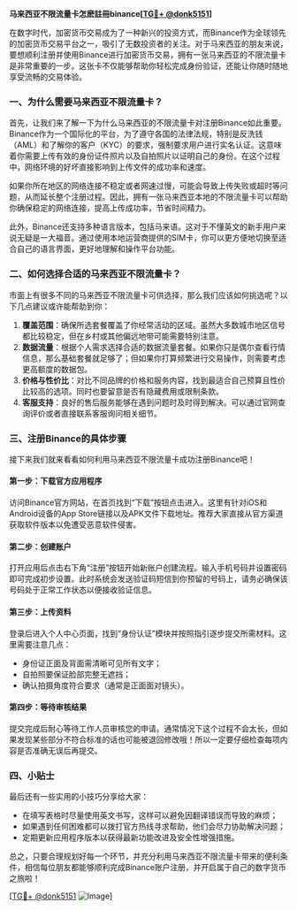 **马来西亚不限流量卡怎麽註冊binance[[TG💪+ @donk5151](https://t.me/s/donk5151)]**

在数字时代，加密货币交易成为了一种新兴的投资方式，而Binance作为全球领先的加密货币交易平台之一，吸引了无数投资者的关注。对于马来西亚的朋友来说，要想顺利注册并使用Binance进行加密货币交易，拥有一张马来西亚的不限流量卡是非常重要的一步。这张卡不仅能够帮助你轻松完成身份验证，还能让你随时随地享受流畅的交易体验。

### 一、为什么需要马来西亚不限流量卡？

首先，让我们来了解一下为什么马来西亚的不限流量卡对注册Binance如此重要。Binance作为一个国际化的平台，为了遵守各国的法律法规，特别是反洗钱（AML）和了解你的客户（KYC）的要求，强制要求用户进行实名认证。这意味着你需要上传有效的身份证件照片以及自拍照片以证明自己的身份。在这个过程中，网络环境的好坏直接影响到上传文件的成功率和速度。

如果你所在地区的网络连接不稳定或者网速过慢，可能会导致上传失败或超时等问题，从而延长整个注册过程。因此，拥有一张马来西亚本地的不限流量卡可以帮助你确保稳定的网络连接，提高上传成功率，节省时间精力。

此外，Binance还支持多种语言版本，包括马来语。这对于不懂英文的新手用户来说无疑是一大福音。通过使用本地运营商提供的SIM卡，你可以更方便地切换至适合自己的语言界面，更好地理解和操作平台功能。

### 二、如何选择合适的马来西亚不限流量卡？

市面上有很多不同的马来西亚不限流量卡可供选择，那么我们应该如何挑选呢？以下几点建议或许能帮助到你：

1. **覆盖范围**：确保所选套餐覆盖了你经常活动的区域。虽然大多数城市地区信号都比较稳定，但在乡村或其他偏远地带可能需要特别注意。
2. **数据流量**：根据个人需求选择合适的数据流量套餐。如果你只是偶尔查看行情信息，那么基础套餐就足够了；但如果你打算频繁进行交易操作，则需要考虑更高额度的数据包。
3. **价格与性价比**：对比不同品牌的价格和服务内容，找到最适合自己预算且性价比较高的选项。同时也要留意是否有隐藏费用或限制条款。
4. **客服支持**：良好的售后服务能够在遇到问题时及时得到解决。可以通过官网查询评价或者直接联系客服询问相关细节。

### 三、注册Binance的具体步骤

接下来我们就来看看如何利用马来西亚不限流量卡成功注册Binance吧！

#### 第一步：下载官方应用程序
访问Binance官方网站，在首页找到“下载”按钮点击进入。这里有针对iOS和Android设备的App Store链接以及APK文件下载地址。推荐大家直接从官方渠道获取软件版本以免遭受恶意软件侵害。

#### 第二步：创建账户
打开应用后点击右下角“注册”按钮开始新账户创建流程。输入手机号码并设置密码即可完成初步设置。此时系统会发送验证码短信到你预留的号码上，请务必确保该号码处于正常工作状态以便接收验证信息。

#### 第三步：上传资料
登录后进入个人中心页面，找到“身份认证”模块并按照指引逐步提交所需材料。这里需要注意几点：
- 身份证正面及背面需清晰可见所有文字；
- 自拍照要保证脸部完整无遮挡；
- 确认拍摄角度符合要求（通常是正面面对镜头）。

#### 第四步：等待审核结果
提交完成后耐心等待工作人员审核您的申请。通常情况下这个过程不会太长，但如果发现某些部分不符合标准的话也可能被退回修改哦！所以一定要仔细检查每项内容是否准确无误后再提交。

### 四、小贴士

最后还有一些实用的小技巧分享给大家：
- 在填写表格时尽量使用英文书写，这样可以避免因翻译错误而导致的麻烦；
- 如果遇到任何困难都可以拨打官方热线寻求帮助，他们会尽力协助解决问题；
- 定期更新应用程序版本以获得最新功能改进及安全性增强措施。

总之，只要合理规划好每一个环节，并充分利用马来西亚不限流量卡带来的便利条件，相信每位朋友都能够顺利完成Binance账户注册，并开启属于自己的数字货币之旅啦！

[[TG💪+ @donk5151](https://t.me/s/donk5151) ![Image](https://i.postimg.cc/rwNCRYN7/Snipaste-2025-04-30-17-27-05.png)]